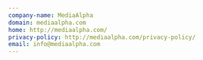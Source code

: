 ```yaml
---
company-name: MediaAlpha
domain: mediaalpha.com
home: http://mediaalpha.com/
privacy-policy: http://mediaalpha.com/privacy-policy/
email: info@mediaalpha.com
---
```




